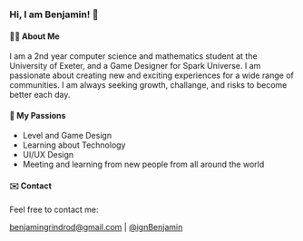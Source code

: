 ### Hi, I am Benjamin! 👋

#### 🙋‍♂️ About Me

I am a 2nd year computer science and mathematics student at the University of Exeter, and a Game Designer for Spark Universe. I am passionate about creating new and exciting experiences for a wide range of communities. I am always seeking growth, challange, and risks to become better each day.

#### 🎉 My Passions

- Level and Game Design
- Learning about Technology
- UI/UX Design
- Meeting and learning from new people from all around the world

#### ✉️  Contact

Feel free to contact me:

benjamingrindrod@gmail.com | [@ignBenjamin](https://twitter.com/ignBenjamin)
